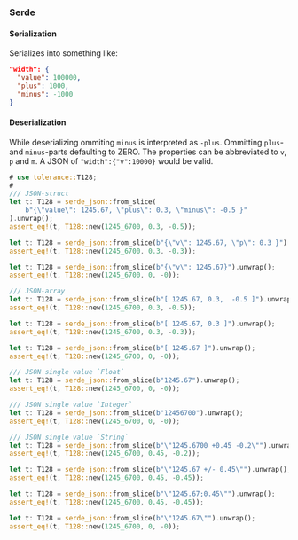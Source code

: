 ### Serde

#### Serialization

Serializes into something like:
```json
"width": {
  "value": 100000,
  "plus": 1000,
  "minus": -1000
}
```

#### Deserialization

While deserializing ommiting `minus` is interpreted as `-plus`. Ommitting `plus`- and `minus`-parts defaulting to ZERO.
The properties can be abbreviated to `v`, `p` and `m`. A JSON of `"width":{"v":10000}` would be valid.

```rust
# use tolerance::T128;
#
/// JSON-struct
let t: T128 = serde_json::from_slice(
    b"{\"value\": 1245.67, \"plus\": 0.3, \"minus\": -0.5 }"
).unwrap();
assert_eq!(t, T128::new(1245_6700, 0.3, -0.5));

let t: T128 = serde_json::from_slice(b"{\"v\": 1245.67, \"p\": 0.3 }").unwrap();
assert_eq!(t, T128::new(1245_6700, 0.3, -0.3));

let t: T128 = serde_json::from_slice(b"{\"v\": 1245.67}").unwrap();
assert_eq!(t, T128::new(1245_6700, 0, -0));

/// JSON-array
let t: T128 = serde_json::from_slice(b"[ 1245.67, 0.3,  -0.5 ]").unwrap();
assert_eq!(t, T128::new(1245_6700, 0.3, -0.5));

let t: T128 = serde_json::from_slice(b"[ 1245.67, 0.3 ]").unwrap();
assert_eq!(t, T128::new(1245_6700, 0.3, -0.3));

let t: T128 = serde_json::from_slice(b"[ 1245.67 ]").unwrap();
assert_eq!(t, T128::new(1245_6700, 0, -0));

/// JSON single value `Float`
let t: T128 = serde_json::from_slice(b"1245.67").unwrap();
assert_eq!(t, T128::new(1245_6700, 0, -0));

/// JSON single value `Integer`
let t: T128 = serde_json::from_slice(b"12456700").unwrap();
assert_eq!(t, T128::new(1245_6700, 0, -0));

/// JSON single value `String`
let t: T128 = serde_json::from_slice(b"\"1245.6700 +0.45 -0.2\"").unwrap();
assert_eq!(t, T128::new(1245_6700, 0.45, -0.2));

let t: T128 = serde_json::from_slice(b"\"1245.67 +/- 0.45\"").unwrap();
assert_eq!(t, T128::new(1245_6700, 0.45, -0.45));

let t: T128 = serde_json::from_slice(b"\"1245.67;0.45\"").unwrap();
assert_eq!(t, T128::new(1245_6700, 0.45, -0.45));

let t: T128 = serde_json::from_slice(b"\"1245.67\"").unwrap();
assert_eq!(t, T128::new(1245_6700, 0, -0));

```
